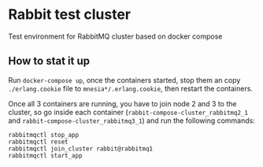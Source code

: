 # Rabbit test cluster

Test environment for RabbitMQ cluster based on docker compose

## How to stat it up

Run `docker-compose up`, once the containers started, stop them an copy `./erlang.cookie` file to `mnesia*/.erlang.cookie`, then restart the containers.

Once all 3 containers are running, you have to join node 2 and 3 to the cluster, so go inside each container (`rabbit-compose-cluster_rabbitmq2_1` and `rabbit-compose-cluster_rabbitmq3_1`) and run the following commands:

```
rabbitmqctl stop_app
rabbitmqctl reset
rabbitmqctl join_cluster rabbit@rabbitmq1
rabbitmqctl start_app
```